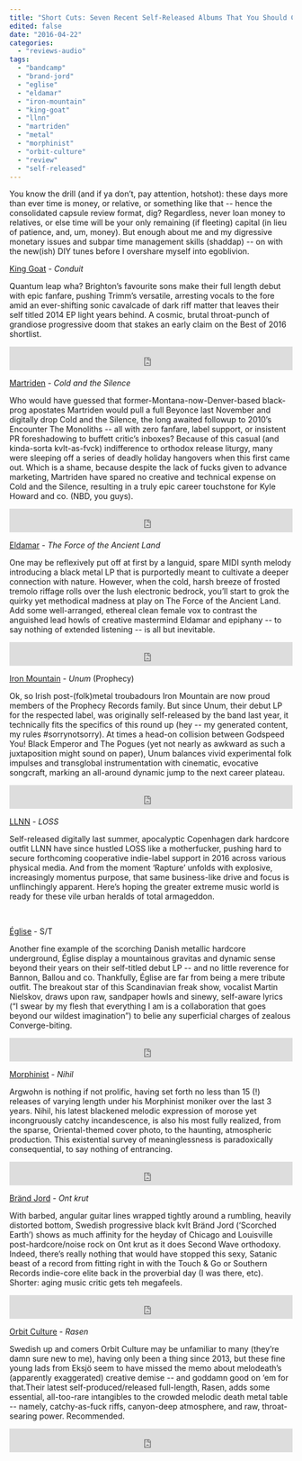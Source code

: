 ```yaml
---
title: "Short Cuts: Seven Recent Self-Released Albums That You Should Crank To 11"
edited: false
date: "2016-04-22"
categories:
  - "reviews-audio"
tags:
  - "bandcamp"
  - "brand-jord"
  - "eglise"
  - "eldamar"
  - "iron-mountain"
  - "king-goat"
  - "llnn"
  - "martriden"
  - "metal"
  - "morphinist"
  - "orbit-culture"
  - "review"
  - "self-released"
---
```


You know the drill (and if ya don’t, pay attention, hotshot): these days more than ever time is money, or relative, or something like that -- hence the consolidated capsule review format, dig? Regardless, never loan money to relatives, or else time will be your only remaining (if fleeting) capital (in lieu of patience, and, um, money). But enough about me and my digressive monetary issues and subpar time management skills (shaddap) -- on with the new(ish) DIY tunes before I overshare myself into egoblivion.

[King Goat](http://kinggoat.bandcamp.com/album/conduit) - _Conduit_

Quantum leap wha? Brighton’s favourite sons make their full length debut with epic fanfare, pushing Trimm’s versatile, arresting vocals to the fore amid an ever-shifting sonic cavalcade of dark riff matter that leaves their self titled 2014 EP light years behind. A cosmic, brutal throat-punch of grandiose progressive doom that stakes an early claim on the Best of 2016 shortlist.

<iframe style="border: 0; width: 100%; height: 42px;" src="http://bandcamp.com/EmbeddedPlayer/album=1525999567/size=small/bgcol=ffffff/linkcol=0687f5/transparent=true/" width="300" height="150" seamless=""><a href="http://kinggoat.bandcamp.com/album/conduit">Conduit by King Goat</a></iframe>

[Martriden](https://martriden.bandcamp.com/album/cold-and-the-silence) - _Cold and the Silence_

Who would have guessed that former-Montana-now-Denver-based black-prog apostates Martriden would pull a full Beyonce last November and digitally drop Cold and the Silence, the long awaited followup to 2010’s Encounter The Monoliths -- all with zero fanfare, label support, or insistent PR foreshadowing to buffett critic’s inboxes? Because of this casual (and kinda-sorta kvlt-as-fvck) indifference to orthodox release liturgy, many were sleeping off a series of deadly holiday hangovers when this first came out. Which is a shame, because despite the lack of fucks given to advance marketing, Martriden have spared no creative and technical expense on Cold and the Silence, resulting in a truly epic career touchstone for Kyle Howard and co. (NBD, you guys).

<iframe style="border: 0; width: 100%; height: 42px;" src="https://bandcamp.com/EmbeddedPlayer/album=194674041/size=small/bgcol=ffffff/linkcol=0687f5/transparent=true/" width="300" height="150" seamless=""><a href="http://martriden.bandcamp.com/album/cold-and-the-silence">Cold and The Silence by Martriden</a></iframe>

[Eldamar](https://eldamar.bandcamp.com/album/the-force-of-the-ancient-land) - _The Force of the Ancient Land_

One may be reflexively put off at first by a languid, spare MIDI synth melody introducing a black metal LP that is purportedly meant to cultivate a deeper connection with nature. However, when the cold, harsh breeze of frosted tremolo riffage rolls over the lush electronic bedrock, you’ll start to grok the quirky yet methodical madness at play on The Force of the Ancient Land. Add some well-arranged, ethereal clean female vox to contrast the anguished lead howls of creative mastermind Eldamar and epiphany -- to say nothing of extended listening -- is all but inevitable.

<iframe style="border: 0; width: 100%; height: 42px;" src="https://bandcamp.com/EmbeddedPlayer/album=2463533092/size=small/bgcol=ffffff/linkcol=0687f5/transparent=true/" width="300" height="150" seamless=""><a href="http://eldamar.bandcamp.com/album/the-force-of-the-ancient-land">The Force Of The Ancient Land by Eldamar</a></iframe>

[Iron Mountain](https://ironmountain.bandcamp.com/album/unum) - _Unum_ (Prophecy)

Ok, so Irish post-(folk)metal troubadours Iron Mountain are now proud members of the Prophecy Records family. But since Unum, their debut LP for the respected label, was originally self-released by the band last year, it technically fits the specifics of this round up (hey -- my generated content, my rules #sorrynotsorry). At times a head-on collision between Godspeed You! Black Emperor and The Pogues (yet not nearly as awkward as such a juxtaposition might sound on paper), Unum balances vivid experimental folk impulses and transglobal instrumentation with cinematic, evocative songcraft, marking an all-around dynamic jump to the next career plateau.

<iframe style="border: 0; width: 100%; height: 42px;" src="https://bandcamp.com/EmbeddedPlayer/album=2965250345/size=small/bgcol=ffffff/linkcol=0687f5/transparent=true/" width="300" height="150" seamless=""><a href="http://ironmountain.bandcamp.com/album/unum">Unum by Iron Mountain</a></iframe>

[LLNN](https://llnn.bandcamp.com/album/loss-album) - _LOSS_

Self-released digitally last summer, apocalyptic Copenhagen dark hardcore outfit LLNN have since hustled LOSS like a motherfucker, pushing hard to secure forthcoming cooperative indie-label support in 2016 across various physical media. And from the moment ‘Rapture’ unfolds with explosive, increasingly momentus purpose, that same business-like drive and focus is unflinchingly apparent. Here’s hoping the greater extreme music world is ready for these vile urban heralds of total armageddon.

 

[Église](https://eglise.bandcamp.com/album/glise) - S/T

Another fine example of the scorching Danish metallic hardcore underground, Église display a mountainous gravitas and dynamic sense beyond their years on their self-titled debut LP -- and no little reverence for Bannon, Ballou and co. Thankfully, Église are far from being a mere tribute outfit. The breakout star of this Scandinavian freak show, vocalist Martin Nielskov, draws upon raw, sandpaper howls and sinewy, self-aware lyrics (“I swear by my flesh that everything I am is a collaboration that goes beyond our wildest imagination”) to belie any superficial charges of zealous Converge-biting.

<iframe style="border: 0; width: 100%; height: 42px;" src="https://bandcamp.com/EmbeddedPlayer/album=4043652135/size=small/bgcol=ffffff/linkcol=0687f5/transparent=true/" width="300" height="150" seamless=""><a href="http://eglise.bandcamp.com/album/glise">ÉGLISE by Église</a></iframe>

[Morphinist](https://morphinist.bandcamp.com/album/nihil) - _Nihil_

Argwohn is nothing if not prolific, having set forth no less than 15 (!) releases of varying length under his Morphinist moniker over the last 3 years. Nihil, his latest blackened melodic expression of morose yet incongruously catchy incandescence, is also his most fully realized, from the sparse, Oriental-themed cover photo, to the haunting, atmospheric production. This existential survey of meaninglessness is paradoxically consequential, to say nothing of entrancing.

<iframe style="border: 0; width: 100%; height: 42px;" src="https://bandcamp.com/EmbeddedPlayer/album=4136352545/size=small/bgcol=ffffff/linkcol=0687f5/transparent=true/" width="300" height="150" seamless=""><a href="http://morphinist.bandcamp.com/album/nihil">Nihil by Morphinist</a></iframe>

[Bränd Jord](https://braendjord.bandcamp.com/album/ont-krut) - _Ont krut_

With barbed, angular guitar lines wrapped tightly around a rumbling, heavily distorted bottom, Swedish progressive black kvlt Bränd Jord (‘Scorched Earth’) shows as much affinity for the heyday of Chicago and Louisville post-hardcore/noise rock on Ont krut as it does Second Wave orthodoxy. Indeed, there’s really nothing that would have stopped this sexy, Satanic beast of a record from fitting right in with the Touch & Go or Southern Records indie-core elite back in the proverbial day (I was there, etc). Shorter: aging music critic gets teh megafeels.

<iframe style="border: 0; width: 100%; height: 42px;" src="https://bandcamp.com/EmbeddedPlayer/album=3469109924/size=small/bgcol=ffffff/linkcol=0687f5/transparent=true/" width="300" height="150" seamless=""><a href="http://braendjord.bandcamp.com/album/ont-krut">Ont krut by Bränd Jord</a></iframe>

[Orbit Culture](https://orbitculture.bandcamp.com/album/rasen) - _Rasen_

Swedish up and comers Orbit Culture may be unfamiliar to many (they’re damn sure new to me), having only been a thing since 2013, but these fine young lads from Eksjö seem to have missed the memo about melodeath’s (apparently exaggerated) creative demise -- and goddamn good on ‘em for that.Their latest self-produced/released full-length, Rasen, adds some essential, all-too-rare intangibles to the crowded melodic death metal table -- namely, catchy-as-fuck riffs, canyon-deep atmosphere, and raw, throat-searing power. Recommended.

<iframe style="border: 0; width: 100%; height: 42px;" src="https://bandcamp.com/EmbeddedPlayer/album=2673055277/size=small/bgcol=ffffff/linkcol=0687f5/transparent=true/" width="300" height="150" seamless=""><a href="http://orbitculture.bandcamp.com/album/rasen">Rasen by Orbit Culture</a></iframe>
